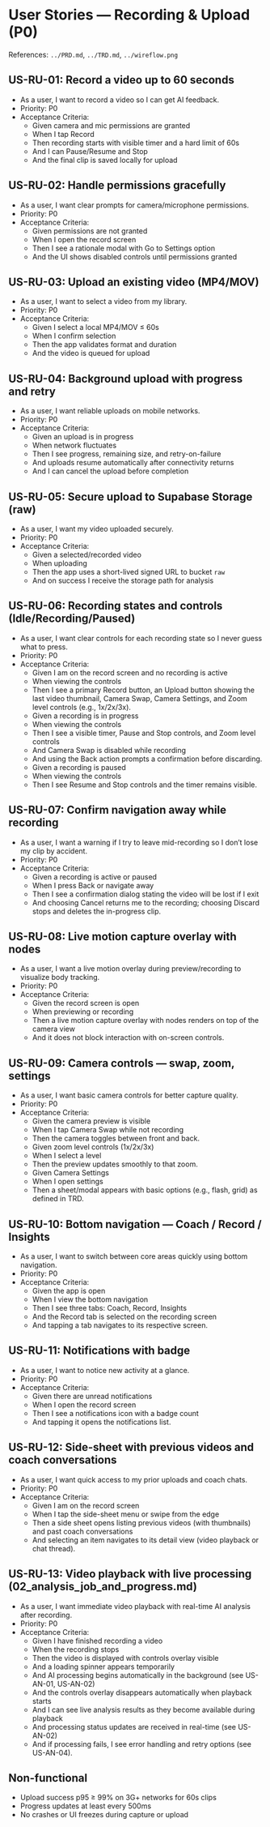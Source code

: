 # User Stories — Recording & Upload (P0)

References: `../PRD.md`, `../TRD.md`, `../wireflow.png`

## US-RU-01: Record a video up to 60 seconds
- As a user, I want to record a video so I can get AI feedback.
- Priority: P0
- Acceptance Criteria:
  - Given camera and mic permissions are granted
  - When I tap Record
  - Then recording starts with visible timer and a hard limit of 60s
  - And I can Pause/Resume and Stop
  - And the final clip is saved locally for upload

## US-RU-02: Handle permissions gracefully
- As a user, I want clear prompts for camera/microphone permissions.
- Priority: P0
- Acceptance Criteria:
  - Given permissions are not granted
  - When I open the record screen
  - Then I see a rationale modal with Go to Settings option
  - And the UI shows disabled controls until permissions granted

## US-RU-03: Upload an existing video (MP4/MOV)
- As a user, I want to select a video from my library.
- Priority: P0
- Acceptance Criteria:
  - Given I select a local MP4/MOV ≤ 60s
  - When I confirm selection
  - Then the app validates format and duration
  - And the video is queued for upload

## US-RU-04: Background upload with progress and retry
- As a user, I want reliable uploads on mobile networks.
- Priority: P0
- Acceptance Criteria:
  - Given an upload is in progress
  - When network fluctuates
  - Then I see progress, remaining size, and retry-on-failure
  - And uploads resume automatically after connectivity returns
  - And I can cancel the upload before completion

## US-RU-05: Secure upload to Supabase Storage (raw)
- As a user, I want my video uploaded securely.
- Priority: P0
- Acceptance Criteria:
  - Given a selected/recorded video
  - When uploading
  - Then the app uses a short-lived signed URL to bucket `raw`
  - And on success I receive the storage path for analysis

## US-RU-06: Recording states and controls (Idle/Recording/Paused)
- As a user, I want clear controls for each recording state so I never guess what to press.
- Priority: P0
- Acceptance Criteria:
  - Given I am on the record screen and no recording is active
  - When viewing the controls
  - Then I see a primary Record button, an Upload button showing the last video thumbnail, Camera Swap, Camera Settings, and Zoom level controls (e.g., 1x/2x/3x).
  - Given a recording is in progress
  - When viewing the controls
  - Then I see a visible timer, Pause and Stop controls, and Zoom level controls
  - And Camera Swap is disabled while recording
  - And using the Back action prompts a confirmation before discarding.
  - Given a recording is paused
  - When viewing the controls
  - Then I see Resume and Stop controls and the timer remains visible.

## US-RU-07: Confirm navigation away while recording
- As a user, I want a warning if I try to leave mid-recording so I don’t lose my clip by accident.
- Priority: P0
- Acceptance Criteria:
  - Given a recording is active or paused
  - When I press Back or navigate away
  - Then I see a confirmation dialog stating the video will be lost if I exit
  - And choosing Cancel returns me to the recording; choosing Discard stops and deletes the in-progress clip.

## US-RU-08: Live motion capture overlay with nodes
- As a user, I want a live motion overlay during preview/recording to visualize body tracking.
- Priority: P0
- Acceptance Criteria:
  - Given the record screen is open
  - When previewing or recording
  - Then a live motion capture overlay with nodes renders on top of the camera view
  - And it does not block interaction with on-screen controls.

## US-RU-09: Camera controls — swap, zoom, settings
- As a user, I want basic camera controls for better capture quality.
- Priority: P0
- Acceptance Criteria:
  - Given the camera preview is visible
  - When I tap Camera Swap while not recording
  - Then the camera toggles between front and back.
  - Given zoom level controls (1x/2x/3x)
  - When I select a level
  - Then the preview updates smoothly to that zoom.
  - Given Camera Settings
  - When I open settings
  - Then a sheet/modal appears with basic options (e.g., flash, grid) as defined in TRD.

## US-RU-10: Bottom navigation — Coach / Record / Insights
- As a user, I want to switch between core areas quickly using bottom navigation.
- Priority: P0
- Acceptance Criteria:
  - Given the app is open
  - When I view the bottom navigation
  - Then I see three tabs: Coach, Record, Insights
  - And the Record tab is selected on the recording screen
  - And tapping a tab navigates to its respective screen.

## US-RU-11: Notifications with badge
- As a user, I want to notice new activity at a glance.
- Priority: P0
- Acceptance Criteria:
  - Given there are unread notifications
  - When I open the record screen
  - Then I see a notifications icon with a badge count
  - And tapping it opens the notifications list.

## US-RU-12: Side-sheet with previous videos and coach conversations
- As a user, I want quick access to my prior uploads and coach chats.
- Priority: P0
- Acceptance Criteria:
  - Given I am on the record screen
  - When I tap the side-sheet menu or swipe from the edge
  - Then a side sheet opens listing previous videos (with thumbnails) and past coach conversations
  - And selecting an item navigates to its detail view (video playback or chat thread).

## US-RU-13: Video playback with live processing (02_analysis_job_and_progress.md)
- As a user, I want immediate video playback with real-time AI analysis after recording.
- Priority: P0
- Acceptance Criteria:
  - Given I have finished recording a video
  - When the recording stops
  - Then the video is displayed with controls overlay visible
  - And a loading spinner appears temporarily
  - And AI processing begins automatically in the background (see US-AN-01, US-AN-02)
  - And the controls overlay disappears automatically when playback starts
  - And I can see live analysis results as they become available during playback
  - And processing status updates are received in real-time (see US-AN-02)
  - And if processing fails, I see error handling and retry options (see US-AN-04).

## Non-functional
- Upload success p95 ≥ 99% on 3G+ networks for 60s clips
- Progress updates at least every 500ms
- No crashes or UI freezes during capture or upload
